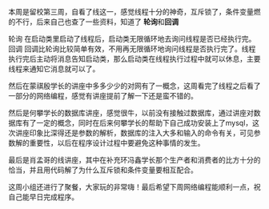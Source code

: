 本周是留校第三周，自看了线这一，感觉线程十分的神奇，互斥锁了，条件变量燃的不行，后来自己也查了一些资料，知道了 **轮询**和**回调**
> 
轮询
在启动类里启动了线程后，启动类无限循环地去询问线程是否已经执行完。
回调
回调比轮询比较简单有效，不用再无限循环地询问线程是否执行完了。线程执行完后主动将消息告知启动类，那么启动类在线程执行过程中就可以休息，主要线程来通知它消息就可以了。

然后在蒙祺殷学长的讲座中多多少少的对网有了一概念，这周看完了线程之后看了一部分的网络编程，感觉有讲座提前了解一下还是蛮不错的。

然后是何攀学长的数据库讲座，感觉很牛，以前没有接触过数据库，通过讲座对数据库有了一定的概念，同时在后来何攀学长的帮助下自己成功安装上了mysql，这次讲座印象比深得还是参数的解析，数据库的注入大多和输入的命令有关，可见参数解的重要性，以后在程序设计过程中要避免这种事情的发生。

最后是肖孟哥的线讲座，其中在补充环冯鑫学长那个生产者和消费者的比方十分的恰当，并且用代码解了为什么互斥锁和条件变量要相互配合。

这周小组还进行了聚餐，大家玩的非常嗨！最后希望下周网络编程能顺利一点，祝自己能早日完成程序。